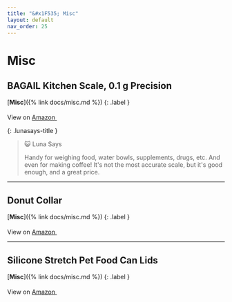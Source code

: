 ```yaml
---
title: "&#x1F535; Misc"
layout: default
nav_order: 25
---
```


# Misc


## BAGAIL Kitchen Scale, 0.1 g Precision

[**Misc**]({% link docs/misc.md %})
{: .label }

View on <a href="https://www.amazon.com/dp/B0BNL5JCVR" class="external" target="_blank">Amazon <svg width="18" height="18" viewBox="0 0 24 24" aria-labelledby="svg-external-link-title"><use xlink:href="#svg-external-link"></use></svg></a>

{: .lunasays-title }
> &#x1F63A; Luna Says
>
> Handy for weighing food, water bowls, supplements, drugs, etc. And even for making coffee! It's not the most accurate scale, but it's good enough, and a great price.

* * *



## Donut Collar

[**Misc**]({% link docs/misc.md %})
{: .label }

View on <a href="https://www.amazon.com/dp/B0CCB1VRJD" class="external" target="_blank">Amazon <svg width="18" height="18" viewBox="0 0 24 24" aria-labelledby="svg-external-link-title"><use xlink:href="#svg-external-link"></use></svg></a>

* * *



## Silicone Stretch Pet Food Can Lids

[**Misc**]({% link docs/misc.md %})
{: .label }

View on <a href="https://www.amazon.com/dp/B07Q5747XZ" class="external" target="_blank">Amazon <svg width="18" height="18" viewBox="0 0 24 24" aria-labelledby="svg-external-link-title"><use xlink:href="#svg-external-link"></use></svg></a>

<!-- Updated 2024-10-21 20:52:34.593065Z -->
